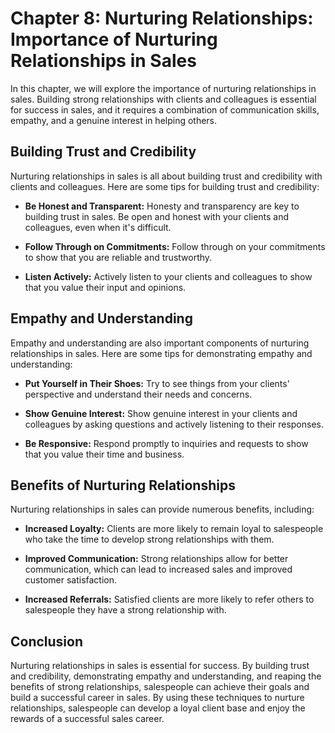 Chapter 8: Nurturing Relationships: Importance of Nurturing Relationships in Sales
==================================================================================

In this chapter, we will explore the importance of nurturing relationships in sales. Building strong relationships with clients and colleagues is essential for success in sales, and it requires a combination of communication skills, empathy, and a genuine interest in helping others.

Building Trust and Credibility
------------------------------

Nurturing relationships in sales is all about building trust and credibility with clients and colleagues. Here are some tips for building trust and credibility:

* **Be Honest and Transparent:** Honesty and transparency are key to building trust in sales. Be open and honest with your clients and colleagues, even when it's difficult.

* **Follow Through on Commitments:** Follow through on your commitments to show that you are reliable and trustworthy.

* **Listen Actively:** Actively listen to your clients and colleagues to show that you value their input and opinions.

Empathy and Understanding
-------------------------

Empathy and understanding are also important components of nurturing relationships in sales. Here are some tips for demonstrating empathy and understanding:

* **Put Yourself in Their Shoes:** Try to see things from your clients' perspective and understand their needs and concerns.

* **Show Genuine Interest:** Show genuine interest in your clients and colleagues by asking questions and actively listening to their responses.

* **Be Responsive:** Respond promptly to inquiries and requests to show that you value their time and business.

Benefits of Nurturing Relationships
-----------------------------------

Nurturing relationships in sales can provide numerous benefits, including:

* **Increased Loyalty:** Clients are more likely to remain loyal to salespeople who take the time to develop strong relationships with them.

* **Improved Communication:** Strong relationships allow for better communication, which can lead to increased sales and improved customer satisfaction.

* **Increased Referrals:** Satisfied clients are more likely to refer others to salespeople they have a strong relationship with.

Conclusion
----------

Nurturing relationships in sales is essential for success. By building trust and credibility, demonstrating empathy and understanding, and reaping the benefits of strong relationships, salespeople can achieve their goals and build a successful career in sales. By using these techniques to nurture relationships, salespeople can develop a loyal client base and enjoy the rewards of a successful sales career.
